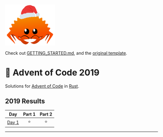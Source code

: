 <img src="./.assets/christmas_ferris.png" width="164">

Check out [GETTING_STARTED.md](https://github.com/Squirreljetpack/aoc_template/blob/main/GETTING_STARTED.md), and the [original template](https://github.com/fspoettel/advent-of-code-rust).

# 🎄 Advent of Code 2019

Solutions for [Advent of Code](https://adventofcode.com/) in [Rust](https://www.rust-lang.org/).

<!--- advent_readme_stars table --->
## 2019 Results

| Day | Part 1 | Part 2 |
| :---: | :---: | :---: |
| [Day 1](https://adventofcode.com/2019/day/1) | ⭐ | ⭐ |
<!--- advent_readme_stars table --->

<!--- benchmarking table --->

---

